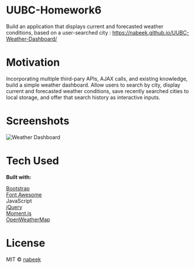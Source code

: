 # UUBC-Homework6

Build an application that displays current and forecasted weather conditions, based on a user-searched city : https://nabeek.github.io/UUBC-Weather-Dashboard/

# Motivation

Incorporating multiple third-pary APIs, AJAX calls, and existing knowledge, build a simple weather dashboard. Allow users to search by city, display current and forecasted weather conditions, save recently searched cities to local storage, and offer that search history as interactive inputs.

# Screenshots
![Weather Dashboard](https://raw.githubusercontent.com/nabeek/UUBC-Weather-Dashboard/master/assets/images/Weather%20Dashboard%20Screenshot.png)

# Tech Used

**Built with:**

[Bootstrap](https://getbootstrap.com)\
[Font Awesome](https://fontawesome.com)\
JavaScript\
[jQuery](https://jquery.com)\
[Moment.js](https://momentjs.com)\
[OpenWeatherMap](https://openweathermap.org/)

# License

MIT © [nabeek](https://github.com/nabeek)